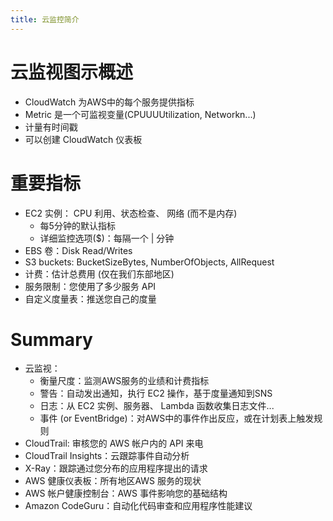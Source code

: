 ```yaml
---
title: 云监控简介
---
```


# 云监视图示概述

- CloudWatch 为AWS中的每个服务提供指标
- Metric 是一个可监视变量(CPUUUUtilization, Networkn...)
- 计量有时间戳
- 可以创建 CloudWatch 仪表板

# 重要指标

- EC2 实例： CPU 利用、状态检查、 网络 (而不是内存)
  - 每5分钟的默认指标
  - 详细监控选项($)：每隔一个 | 分钟
- EBS 卷：Disk Read/Writes
- S3 buckets: BucketSizeBytes, NumberOfObjects, AllRequest
- 计费：估计总费用 (仅在我们东部地区)
- 服务限制：您使用了多少服务 API
- 自定义度量表：推送您自己的度量

# Summary

- 云监视：
  - 衡量尺度：监测AWS服务的业绩和计费指标
  - 警告：自动发出通知，执行 EC2 操作，基于度量通知到SNS
  - 日志：从 EC2 实例、服务器、 Lambda 函数收集日志文件...
  - 事件 (or EventBridge)：对AWS中的事件作出反应，或在计划表上触发规则
- CloudTrail: 审核您的 AWS 帐户内的 API 来电
- CloudTrail Insights：云跟踪事件自动分析
- X-Ray：跟踪通过您分布的应用程序提出的请求
- AWS 健康仪表板：所有地区AWS 服务的现状
- AWS 帐户健康控制台：AWS 事件影响您的基础结构
- Amazon CodeGuru：自动化代码审查和应用程序性能建议
